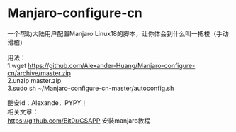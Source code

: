 # Manjaro-configure-cn
一个帮助大陆用户配置Manjaro Linux18的脚本，让你体会到什么叫一把梭（手动滑稽）

用法：  
1.wget https://github.com/Alexander-Huang/Manjaro-configure-cn/archive/master.zip  
2.unzip master.zip  
3.sudo sh ~/Manjaro-configure-cn-master/autoconfig.sh  

酷安id：Alexande，PYPY！  
相关文章：  
https://github.com/Bit0r/CSAPP 安装manjaro教程
